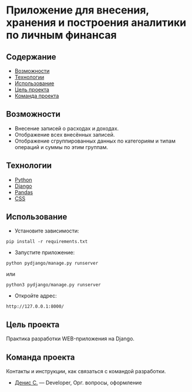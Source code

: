 # Приложение для внесения, хранения и построения аналитики по личным финансая

## Содержание
- [Возможности](#возможности)
- [Технологии](#технологии)
- [Использование](#использование)
- [Цель проекта](#цель-проекта)
- [Команда проекта](#команда-проекта)

## Возможности
- Внесение записей о расходах и доходах.
- Отображение всех внесённых записей.
- Отображение сгруппированных данных по категориям и типам операций и суммы по этим группам.

## Технологии
- [Python](https://www.python.org/)
- [Django](https://www.djangoproject.com/)
- [Pandas](https://pandas.pydata.org/)
- [CSS](https://webref.ru/css)

## Использование
- Установите зависимости:
```
pip install -r requirements.txt
```
- Запустите приложение:
```
python pydjango/manage.py runserver
```
или
```
python3 pydjango/manage.py runserver
```
- Откройте адрес:
```
http://127.0.0.1:8000/
```


## Цель проекта
Практика разработки WEB-приложения на Django.

## Команда проекта
Контакты и инструкции, как связаться с командой разработки.

- [Денис С.](tg://abc) — Developer, Орг. вопросы, оформление
